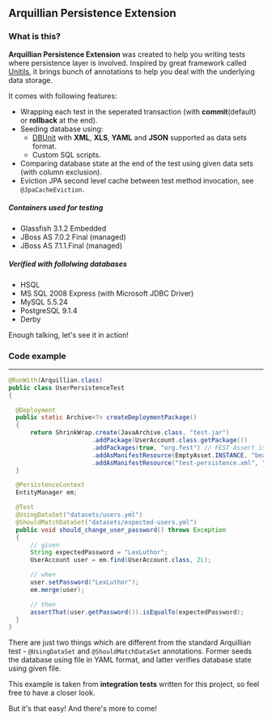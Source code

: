 ## Arquillian Persistence Extension

### What is this?

**Arquillian Persistence Extension** was created to help you writing tests where persistence layer is involved.
Inspired by great framework called [Unitils](http://unitils.org/), it brings bunch of annotations to help you
deal with the underlying data storage.

It comes with following features:

* Wrapping each test in the seperated transaction (with **commit**(default) or **rollback** at the end).
* Seeding database using:
    * [DBUnit](http://dbunit.org) with **XML**, **XLS**, **YAML**  and **JSON** supported as data sets format.
    * Custom SQL scripts.
* Comparing database state at the end of the test using given data sets (with column exclusion).
* Eviction JPA second level cache between test method invocation, see `@JpaCacheEviction`.

##### Containers used for testing
- Glassfish 3.1.2 Embedded
- JBoss AS 7.0.2 Final (managed) 
- JBoss AS 7.1.1.Final (managed)

##### Verified with follolwing databases
- HSQL
- MS SQL 2008 Express (with Microsoft JDBC Driver)
- MySQL 5.5.24
- PostgreSQL 9.1.4
- Derby

Enough talking, let's see it in action!

### Code example
---

```java
@RunWith(Arquillian.class)
public class UserPersistenceTest
{

  @Deployment
  public static Archive<?> createDeploymentPackage()
  {
      return ShrinkWrap.create(JavaArchive.class, "test.jar")
                       .addPackage(UserAccount.class.getPackage())
                       .addPackages(true, "org.fest") // FEST Assert is not part of Arquillian JUnit
                       .addAsManifestResource(EmptyAsset.INSTANCE, "beans.xml")
                       .addAsManifestResource("test-persistence.xml", "persistence.xml");
  }

  @PersistenceContext
  EntityManager em;

  @Test
  @UsingDataSet("datasets/users.yml")
  @ShouldMatchDataSet("datasets/expected-users.yml")
  public void should_change_user_password() throws Exception
  {
      // given
      String expectedPassword = "LexLuthor";
      UserAccount user = em.find(UserAccount.class, 2L);

      // when
      user.setPassword("LexLuthor");
      em.merge(user);

      // then
      assertThat(user.getPassword()).isEqualTo(expectedPassword);
  }
}
```

There are just two things which are different from the standard Arquillian test - `@UsingDataSet` and `@ShouldMatchDataSet` annotations. Former
seeds the database using file in YAML format, and latter verifies database state using given file.

This example is taken from **integration tests** written for this project, so feel free to have a closer look. 

But it's that easy! And there's more to come!
